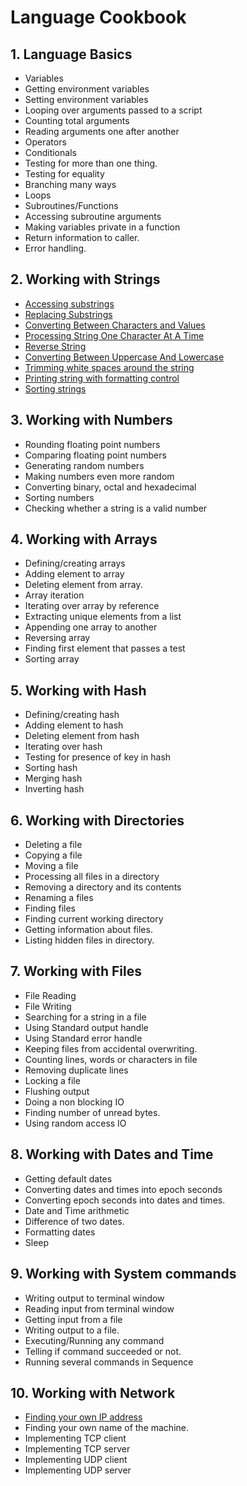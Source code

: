 # Language Cookbook

## 1. Language Basics
* Variables
* Getting environment variables
* Setting environment variables
* Looping over arguments passed to a script
* Counting total arguments
* Reading arguments one after another
* Operators
* Conditionals
* Testing for more than one thing.
* Testing for equality
* Branching many ways
* Loops
* Subroutines/Functions
* Accessing subroutine arguments
* Making variables private in a function
* Return information to caller.
* Error handling.

## 2. Working with Strings 
* [Accessing substrings](Strings/Strings_AccessingSubstrings.md)
* [Replacing Substrings](Strings/Strings_ReplacingSubstrings.md)
* [Converting Between Characters and Values](Strings/Strings_ConvertingBetweenCharsAndValues.md)
* [Processing String One Character At A Time](Strings/String_ProcessingOneCharAtTime.md)
* [Reverse String](Strings/String_ReverseString.md)
* [Converting Between Uppercase And Lowercase](Strings/String_ConvertingCase.md)
* [Trimming white spaces around the string](Strings/String_TrimmingBlanks.md)
* [Printing string with formatting control](Strings/String_PrintStringWithFormatting.md)
* [Sorting strings](Strings/String_SortingString.md)

## 3. Working with Numbers
* Rounding floating point numbers
* Comparing floating point numbers
* Generating random numbers
* Making numbers even more random
* Converting binary, octal and hexadecimal
* Sorting numbers
* Checking whether a string is a valid number

## 4. Working with Arrays
* Defining/creating arrays
* Adding element to array
* Deleting element from array.
* Array iteration
* Iterating over array by reference
* Extracting unique elements from a list
* Appending one array to another
* Reversing array
* Finding first element that passes a test
* Sorting array

## 5. Working with Hash
* Defining/creating hash
* Adding element to hash
* Deleting element from hash
* Iterating over hash
* Testing for presence of key in hash
* Sorting hash
* Merging hash
* Inverting hash

## 6. Working with Directories
* Deleting a file
* Copying a file
* Moving a file
* Processing all files in a directory
* Removing a directory and its contents
* Renaming a files
* Finding files
* Finding current working directory
* Getting information about files.
* Listing hidden files in directory.

## 7. Working with Files
* File Reading
* File Writing
* Searching for a string in a file
* Using Standard output handle
* Using Standard error handle
* Keeping files from accidental overwriting.
* Counting lines, words or characters in file
* Removing duplicate lines
* Locking a file
* Flushing output
* Doing a non blocking IO
* Finding number of unread bytes.
* Using random access IO

## 8. Working with Dates and Time
* Getting default dates
* Converting dates and times into epoch seconds
* Converting epoch seconds into dates and times.
* Date and Time arithmetic
* Difference of two dates.
* Formatting dates
* Sleep

## 9. Working with System commands
* Writing output to terminal window
* Reading input from terminal window
* Getting input from a file
* Writing output to a file.
* Executing/Running any command
* Telling if command succeeded or not.
* Running several commands in Sequence

## 10. Working with Network
* [Finding your own IP address](Network/Network_FindOwnIPAddress.md)
* Finding your own name of the machine.
* Implementing TCP client
* Implementing TCP server
* Implementing UDP client
* Implementing UDP server
